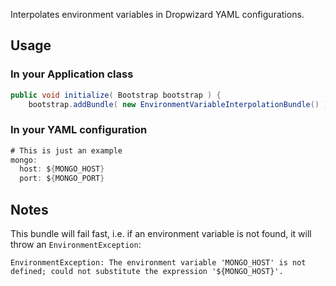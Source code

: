 Interpolates environment variables in Dropwizard YAML configurations.

## Usage ##
### In your Application class ###
```java
public void initialize( Bootstrap bootstrap ) {
	bootstrap.addBundle( new EnvironmentVariableInterpolationBundle() );
```

### In your YAML configuration ###
```java
# This is just an example
mongo:
  host: ${MONGO_HOST}
  port: ${MONGO_PORT}
```

## Notes ##
This bundle will fail fast, i.e. if an environment variable is not found, it will throw an `EnvironmentException`:

```
EnvironmentException: The environment variable 'MONGO_HOST' is not defined; could not substitute the expression '${MONGO_HOST}'.
```

